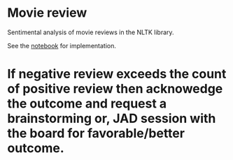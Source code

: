 # Movie review
Sentimental analysis of movie reviews in the NLTK library. 

See the [notebook](https://github.com/bibek-huma/sentiment_analysis_naive_bayes/blob/master/Naive%20Bayes%20Implementation%20to%20build%20a%20predictive%20model.ipynb) for implementation.

# If negative review exceeds the count of positive review then acknowedge the outcome and request a brainstorming or, JAD session with the board for favorable/better outcome.
